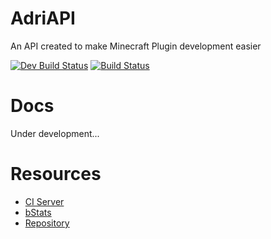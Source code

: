 # AdriAPI

An API created to make Minecraft Plugin development easier

[![Dev Build Status](https://ci.devadri.es/job/AdriAPI-Dev/badge/icon?subject=Dev%20Build)](https://ci.devadri.es/job/AdriAPI-Dev/)
[![Build Status](https://ci.devadri.es/job/AdriAPI-Release/badge/icon?subject=Release)](https://ci.devadri.es/job/AdriAPI-Release/)

# Docs
Under development...

# Resources
- [CI Server](https://ci.devadri.es)
- [bStats](https://bstats.org/plugin/bukkit/AdriAPI/20135)
- [Repository](https://repo.devadri.es)